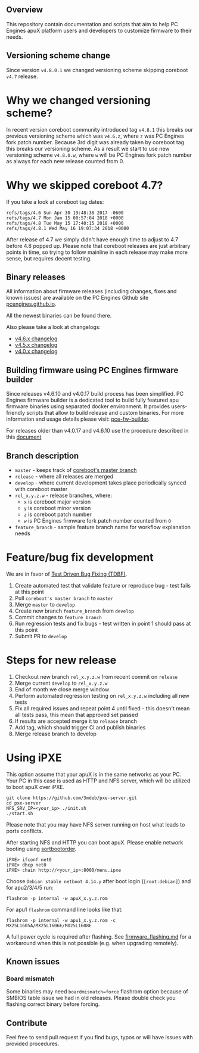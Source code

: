 Overview
--------

This repository contain documentation and scripts that aim to help PC Engines
apuX platform users and developers to customize firmware to their needs.

Versioning scheme change
------------------------

Since version `v4.8.0.1` we changed versioning scheme skipping coreboot `v4.7`
release.

# Why we changed versioning scheme?

In recent version coreboot community introduced tag `v4.8.1` this breaks our
previous versioning scheme which was `v4.6.z`, where `z` was PC Engines fork
patch number. Because 3rd digit was already taken by coreboot tag this breaks
our versioning scheme. As a result we start to use new versioning scheme
`v4.8.0.w`, where `w` will be PC Engines fork patch number as always for each
new release counted from 0.

# Why we skipped coreboot 4.7?

If you take a look at coreboot tag dates:

```
refs/tags/4.6 Sun Apr 30 19:48:38 2017 -0600
refs/tags/4.7 Mon Jan 15 00:57:04 2018 +0000
refs/tags/4.8 Tue May 15 17:40:15 2018 +0000
refs/tags/4.8.1 Wed May 16 19:07:34 2018 +0000
```

After release of 4.7 we simply didn't have enough time to adjust to 4.7 before
4.8 popped up. Please note that coreboot releases are just arbitrary points in
time, so trying to follow mainline in each release may make more sense, but
requires decent testing.

Binary releases
---------------

All information about firmware releases (including changes, fixes and known
issues) are available on the PC Engines Github site [pcengines.github.io](https://pcengines.github.io/).

All the newest binaries can be found there.

Also please take a look at changelogs:

* [v4.6.x changelog](https://github.com/pcengines/release_manifests/blob/coreboot-4.6.x/CHANGELOG.md)
* [v4.5.x changelog](https://github.com/pcengines/release_manifests/blob/coreboot-4.5.x/CHANGELOG.md)
* [v4.0.x changelog](https://github.com/pcengines/release_manifests/blob/coreboot-4.0.x/CHANGELOG.md)


Building firmware using PC Engines firmware builder
---------------------------------------------------

Since releases v4.6.10 and v4.0.17 build process has been simplified.
PC Engines firmware builder is a dedicated tool to build fully featured apu
firmware binaries using separated docker environment. It provides users-friendly
scripts that allow to build release and custom binaries. For more information
and usage details please visit: [pce-fw-builder](https://github.com/pcengines/pce-fw-builder).

For releases older than v4.0.17 and v4.6.10 use the procedure described in this
[document](docs/release_process.md)

Branch description
------------------

* `master` - keeps track of [coreboot's master branch](https://review.coreboot.org/cgit/coreboot.git/log/)
* `release` - where all releases are merged
* `develop` - where current development takes place periodically synced with
  coreboot master
* `rel_x.y.z.w` - release branches, where:
    * `x` is coreboot major version
    * `y` is coreboot minor version
    * `z` is coreboot patch number
    * `w` is PC Engines firmware fork patch number counted from `0`
* `feature_branch` - sample feature branch name for workflow explanation needs

# Feature/bug fix development

We are in favor of [Test Driven Bug Fixing (TDBF)](https://geeknarrator.com/2018/01/28/test-driven-bug-fixing-guidelines/).

1. Create automated test that validate feature or reproduce bug - test fails at
   this point
2. Pull `coreboot's master branch` to `master`
3. Merge `master` to `develop`
4. Create new branch `feature_branch` from `develop`
5. Commit changes to `feature_branch`
6. Run regression tests and fix bugs - test written in point 1 should pass at
   this point
7. Submit PR to `develop`

# Steps for new release

1. Checkout new branch `rel_x.y.z.w` from recent commit on `release`
2. Merge current `develop` to `rel_x.y.z.w`
3. End of month we close merge window
4. Perform automated regression testing on `rel_x.y.z.w` including all new tests
5. Fix all required issues and repeat point 4 until fixed - this doesn't mean
   all tests pass, this mean that approved set passed
6. If results are accepted merge it to `release` branch
7. Add tag, which should trigger CI and publish binaries
8. Merge release branch to develop

# Using iPXE

This option assume that your apuX is in the same networks as your PC. Your PC
in this case is used as HTTP and NFS server, which will be utilized to boot
apuX over iPXE.

```
git clone https://github.com/3mdeb/pxe-server.git
cd pxe-server
NFS_SRV_IP=<your_ip> ./init.sh
./start.sh
```

Please note that you may have NFS server running on host what leads to ports
conflicts.

After starting NFS and HTTP you can boot apuX. Please enable network booting
using [sortbootorder](https://github.com/pcengines/sortbootorder#theory-of-operation).

```
iPXE> ifconf net0
iPXE> dhcp net0
iPXE> chain http://<your_ip>:8000/menu.ipxe
```

Choose `Debian stable netboot 4.14.y` after boot login (`[root:debian]`) and
for apu2/3/4/5 run:

```
flashrom -p internal -w apuX_x.y.z.rom
```

For apu1 `flashrom` command line looks like that:

```
flashrom -p internal -w apu1_x.y.z.rom -c MX25L1605A/MX25L1606E/MX25L1608E
```

A full power cycle is required after flashing. See [firmware_flashing.md](docs/firmware_flashing.md#corebootrom-flashing)
for a workaround when this is not possible (e.g. when upgrading remotely).

## Known issues

### Board mismatch

Some binaries may need `boardmismatch=force` flashrom option because of SMBIOS
table issue we had in old releases. Please double check you flashing correct
binary before forcing.

Contribute
----------

Feel free to send pull request if you find bugs, typos or will have issues with
provided procedures.
